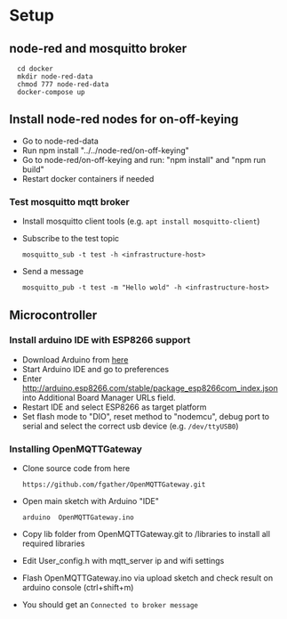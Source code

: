 # Setup #

## node-red and mosquitto broker ##

      cd docker
      mkdir node-red-data
      chmod 777 node-red-data
      docker-compose up

## Install node-red nodes for on-off-keying

* Go to node-red-data
* Run npm install "../../node-red/on-off-keying"
* Go to node-red/on-off-keying and run: "npm install" and "npm run build"
* Restart docker containers if needed

### Test mosquitto mqtt broker ###

* Install mosquitto client tools (e.g. ```apt install mosquitto-client```)
* Subscribe to the test topic

      mosquitto_sub -t test -h <infrastructure-host>

* Send a message

      mosquitto_pub -t test -m "Hello wold" -h <infrastructure-host>

## Microcontroller ##

### Install arduino IDE with ESP8266 support ###

* Download Arduino from [here](https://www.arduino.cc/en/Main/Software?)
* Start Arduino IDE and go to preferences
* Enter http://arduino.esp8266.com/stable/package_esp8266com_index.json into Additional Board Manager URLs field. 
* Restart IDE and select ESP8266 as target platform
* Set flash mode to "DIO", reset method to "nodemcu", debug port to serial and select the correct usb device (e.g. ```/dev/ttyUSB0```)

### Installing OpenMQTTGateway ###

* Clone source code from here

      https://github.com/fgather/OpenMQTTGateway.git
      
* Open main sketch with Arduino "IDE"

      arduino  OpenMQTTGateway.ino
      
* Copy lib folder from OpenMQTTGateway.git to <sketchbook location>/libraries to install all required libraries
* Edit User_config.h with mqtt_server ip and wifi settings
* Flash OpenMQTTGateway.ino via upload sketch and check result on arduino console (ctrl+shift+m)
* You should get an ```Connected to broker message```


